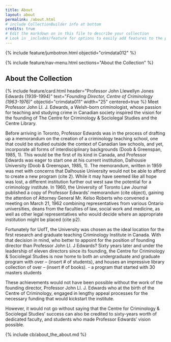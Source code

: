 ```yaml
---
title: About
layout: about
permalink: /about.html
# include CollectionBuilder info at bottom
credits: true
# Edit the markdown on in this file to describe your collection
# Look in _includes/feature for options to easily add features to the page
---
```


{% include feature/jumbotron.html objectid="crimdata012" %}

{% include feature/nav-menu.html sections="About the Collection" %}

## About the Collection
{% include feature/card.html header="Professor John Llewellyn Jones Edwards (1939-1994)" text="*Founding Director, Centre of Criminology (1963-1976)*" objectid="crimdata011" width="25" centered=true %}
Meet Professor John LI. J. Edwards, a Welsh-born criminologist, whose passion for teaching and studying crime in Canadian society inspired the vision for the founding of The Centre for Criminology & Sociolegal Studies and the Centre Library. 

Before arriving in Toronto, Professor Edwards was in the process of drafting up a memorandum on the creation of a criminology teaching school, one that could be studied outside the context of Canadian law schools, and yet, incorporate all forms of interdisciplinary backgrounds (Doob & Greenspan, 1985, 1). This would be the first of its kind in Canada, and Professor Edwards was eager to start one at his current institution, Dalhousie University (Doob & Greenspan, 1985, 1). The memorandum, written in 1959 was met with concerns that Dalhousie University would not be able to afford to create a new program (cite 2). While it may have seemed like all hope was lost, a different institution further out west saw the potential for a criminology institute. In 1960, the University of Toronto Law Journal published a copy of Professor Edwards’ memorandum (cite object), gaining the attention of Attorney General Mr. Kelso Roberts who convened a meeting on March 21, 1962 combining representatives from various Ontario universities, deans from the faculties of law, social work and medicine, as well as other legal representatives who would decide where an appropriate institution might be placed (cite p2).

 Fortunately for UofT, the University was chosen as the ideal location for the first research and graduate teaching Criminology Institute in Canada. With that decision in mind, who better to appoint for the position of founding director than Professor John Ll. J Edwards? Sixty years later and under the leadership of eleven directors since its founding, the Centre for Criminology & Sociolegal Studies is now home to both an undergraduate and graduate program with over – (insert # of students), and houses an impressive library collection of over – (insert # of books). - a program that started with 30 masters students

These achievements would not have been possible without the work of the founding director, Professor John LI. J. Edwards who at the birth of the Centre of Criminology, engaged in lengthy appeal processes for the necessary funding that would kickstart the institute. 

However, it would not go without saying that the Centre for Criminology & Sociolegal Studies’ success can also be credited to sixty-years worth of dedicated faculty, and students who made Professor Edwards’ vision possible. 

{% include cb/about_the_about.md %} 

